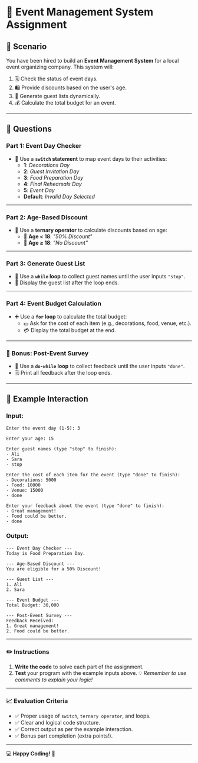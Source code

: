 # 🎉 **Event Management System Assignment**  


## 📝 **Scenario**  
You have been hired to build an **Event Management System** for a local event organizing company. This system will:  
1. 🗓️ Check the status of event days.  
2. 🛍️ Provide discounts based on the user's age.  
3. 👥 Generate guest lists dynamically.  
4. 💰 Calculate the total budget for an event.  

---

## 📌 **Questions**  

### **Part 1: Event Day Checker**  
- 🔄 Use a **`switch` statement** to map event days to their activities:  
  - **1**: *Decorations Day*  
  - **2**: *Guest Invitation Day*  
  - **3**: *Food Preparation Day*  
  - **4**: *Final Rehearsals Day*  
  - **5**: *Event Day*  
  - **Default**: *Invalid Day Selected*  

---

### **Part 2: Age-Based Discount**  
- 🧮 Use a **ternary operator** to calculate discounts based on age:  
  - 👶 **Age < 18**: *"50% Discount"*  
  - 🧑 **Age ≥ 18**: *"No Discount"*  

---

### **Part 3: Generate Guest List**  
- 🔁 Use a **`while` loop** to collect guest names until the user inputs `"stop"`.  
- 📃 Display the guest list after the loop ends.  

---

### **Part 4: Event Budget Calculation**  
- ➕ Use a **`for` loop** to calculate the total budget:  
  - 💵 Ask for the cost of each item (e.g., decorations, food, venue, etc.).  
  - 💳 Display the total budget at the end.  

---

### 🌟 **Bonus: Post-Event Survey**  
- 🔁 Use a **`do-while` loop** to collect feedback until the user inputs `"done"`.  
- 🗒️ Print all feedback after the loop ends.  

---

## 🧩 **Example Interaction**  

### **Input:**  
```plaintext  
Enter the event day (1-5): 3  

Enter your age: 15  

Enter guest names (type "stop" to finish):  
- Ali  
- Sara  
- stop  

Enter the cost of each item for the event (type "done" to finish):  
- Decorations: 5000  
- Food: 10000  
- Venue: 15000  
- done  

Enter your feedback about the event (type "done" to finish):  
- Great management!  
- Food could be better.  
- done  
```  

### **Output:**  
```plaintext  
--- Event Day Checker ---  
Today is Food Preparation Day.  

--- Age-Based Discount ---  
You are eligible for a 50% Discount!  

--- Guest List ---  
1. Ali  
2. Sara  

--- Event Budget ---  
Total Budget: 30,000  

--- Post-Event Survey ---  
Feedback Received:  
1. Great management!  
2. Food could be better.  
```  

---

### ✏️ **Instructions**  
1. **Write the code** to solve each part of the assignment.  
2. **Test** your program with the example inputs above.
💡 *Remember to use comments to explain your logic!*  

--- 

### 📈 **Evaluation Criteria**  
- ✅ Proper usage of `switch`, `ternary operator`, and loops.  
- ✅ Clear and logical code structure.  
- ✅ Correct output as per the example interaction.  
- ✅ Bonus part completion (extra points!).  

---

💻 **Happy Coding!** 🚀  